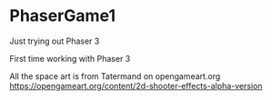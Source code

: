# PhaserGame1

Just trying out Phaser 3

First time working with Phaser 3

All the space art is from Tatermand on opengameart.org https://opengameart.org/content/2d-shooter-effects-alpha-version
